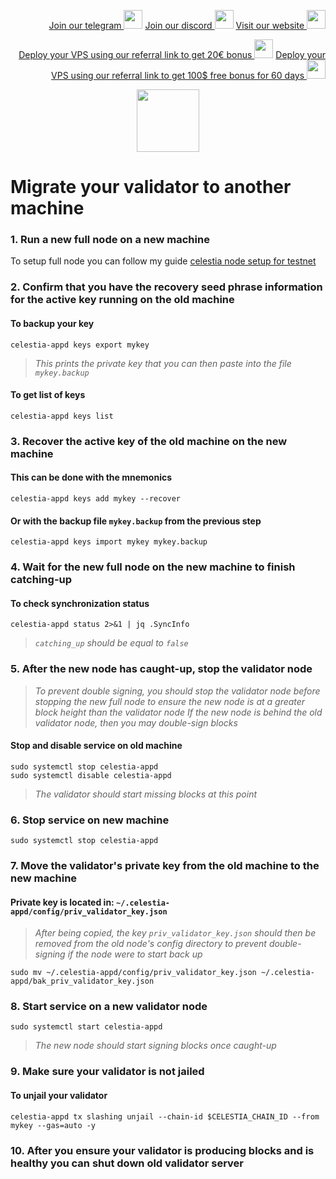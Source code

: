 <p style="font-size:14px" align="right">
<a href="https://t.me/kjnotes" target="_blank">Join our telegram <img src="https://user-images.githubusercontent.com/50621007/183283867-56b4d69f-bc6e-4939-b00a-72aa019d1aea.png" width="30"/></a>
<a href="https://discord.gg/fRVzvPBh" target="_blank">Join our discord <img src="https://user-images.githubusercontent.com/50621007/176236430-53b0f4de-41ff-41f7-92a1-4233890a90c8.png" width="30"/></a>
<a href="https://kjnodes.com/" target="_blank">Visit our website <img src="https://user-images.githubusercontent.com/50621007/168689709-7e537ca6-b6b8-4adc-9bd0-186ea4ea4aed.png" width="30"/></a>
</p>

<p style="font-size:14px" align="right">
<a href="https://hetzner.cloud/?ref=y8pQKS2nNy7i" target="_blank">Deploy your VPS using our referral link to get 20€ bonus <img src="https://user-images.githubusercontent.com/50621007/174612278-11716b2a-d662-487e-8085-3686278dd869.png" width="30"/></a>
<a href="https://m.do.co/c/17b61545ca3a" target="_blank">Deploy your VPS using our referral link to get 100$ free bonus for 60 days <img src="https://user-images.githubusercontent.com/50621007/183284313-adf81164-6db4-4284-9ea0-bcb841936350.png" width="30"/></a>
</p>

<p align="center">
  <img height="100" height="auto" src="https://user-images.githubusercontent.com/50621007/170463282-576375f8-fa1e-4fce-8350-6312b415b50d.png">
</p>

# Migrate your validator to another machine

### 1. Run a new full node on a new machine
To setup full node you can follow my guide [celestia node setup for testnet](https://github.com/kj89/testnet_manuals/blob/main/celestia/README.md)

### 2. Confirm that you have the recovery seed phrase information for the active key running on the old machine

#### To backup your key
```
celestia-appd keys export mykey
```
> _This prints the private key that you can then paste into the file `mykey.backup`_

#### To get list of keys
```
celestia-appd keys list
```

### 3. Recover the active key of the old machine on the new machine

#### This can be done with the mnemonics
```
celestia-appd keys add mykey --recover
```

#### Or with the backup file `mykey.backup` from the previous step
```
celestia-appd keys import mykey mykey.backup
```

### 4. Wait for the new full node on the new machine to finish catching-up

#### To check synchronization status
```
celestia-appd status 2>&1 | jq .SyncInfo
```
> _`catching_up` should be equal to `false`_

### 5. After the new node has caught-up, stop the validator node

> _To prevent double signing, you should stop the validator node before stopping the new full node to ensure the new node is at a greater block height than the validator node_
> _If the new node is behind the old validator node, then you may double-sign blocks_

#### Stop and disable service on old machine
```
sudo systemctl stop celestia-appd
sudo systemctl disable celestia-appd
```
> _The validator should start missing blocks at this point_

### 6. Stop service on new machine
```
sudo systemctl stop celestia-appd
```

### 7. Move the validator's private key from the old machine to the new machine
#### Private key is located in: `~/.celestia-appd/config/priv_validator_key.json`

> _After being copied, the key `priv_validator_key.json` should then be removed from the old node's config directory to prevent double-signing if the node were to start back up_
```
sudo mv ~/.celestia-appd/config/priv_validator_key.json ~/.celestia-appd/bak_priv_validator_key.json
```

### 8. Start service on a new validator node
```
sudo systemctl start celestia-appd
```
> _The new node should start signing blocks once caught-up_

### 9. Make sure your validator is not jailed
#### To unjail your validator
```
celestia-appd tx slashing unjail --chain-id $CELESTIA_CHAIN_ID --from mykey --gas=auto -y
```

### 10. After you ensure your validator is producing blocks and is healthy you can shut down old validator server
